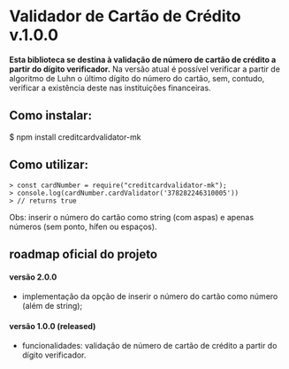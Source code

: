 # Validador de Cartão de Crédito v.1.0.0

**Esta biblioteca se destina à validação de número de cartão de crédito a partir do dígito verificador.**  Na versão atual é possível verificar a partir de algoritmo de Luhn o último dígito do número do cartão, sem, contudo, verificar a existência deste nas instituições financeiras.

## Como instalar:

$  npm install creditcardvalidator-mk

## Como utilizar:

    > const cardNumber = require("creditcardvalidator-mk");
    > console.log(cardNumber.cardValidator('378282246310005'))
    > // returns true

Obs: inserir o número do cartão como string (com aspas) e apenas números (sem ponto, hífen ou espaços).

## roadmap oficial do projeto

#### versão 2.0.0 

-   implementação da opção de inserir o número do cartão como número (além de string);

#### versão 1.0.0 (released)

-   funcionalidades: validação de número de cartão de crédito a partir do dígito verificador.